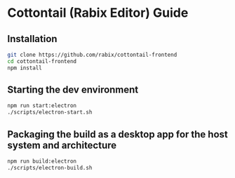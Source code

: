 # Cottontail (Rabix Editor) Guide

## Installation

```bash
git clone https://github.com/rabix/cottontail-frontend
cd cottontail-frontend
npm install
```

## Starting the dev environment
```bash
npm run start:electron
./scripts/electron-start.sh
```

## Packaging the build as a desktop app for the host system and architecture
```bash
npm run build:electron
./scripts/electron-build.sh
```

